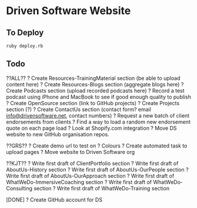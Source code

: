Driven Software Website
=======================

To Deploy
---------

    ruby deploy.rb

Todo
------

??ALL??
? Create Resources-TrainingMaterial section (be able to upload content here)
? Create Resources-Blogs section (aggregate blogs here)
? Create Podcasts section (upload recorded podcasts here)
? Record a test podcast using iPhone and MacBook to see if good enough quality to publish
? Create OpenSource section (link to GitHub projects)
? Create Projects section (?)
? Create ContactUs section (contact form? email info@drivensoftware.net, contact numbers)
? Request a new batch of client endorsements from clients
? Find a way to load a random new endorsement quote on each page load
? Look at Shopify.com integration
? Move DS website to new GitHub organisation repos.

??GRS??
? Create demo url to test on
? Colours
? Create automated task to upload pages
? Move website to Driven Software org

??KJT??
? Write first draft of ClientPortfolio section
? Write first draft of AboutUs-History section
? Write first draft of AboutUs-OurPeople section
? Write first draft of AboutUs-OurApproach section
? Write first draft of WhatWeDo-ImmersiveCoaching section
? Write first draft of WhatWeDo-Consulting section
? Write first draft of WhatWeDo-Training section

[DONE]
? Create GitHub account for DS
